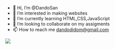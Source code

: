 - 👋 Hi, I’m @DandoSan
- 👀 I’m interested in making websites
- 🌱 I’m currently learning HTML,CSS,JavaScript
- 💞️ I’m looking to collaborate on my assigments
- 📫 How to reach me dandodidom@gmail.com

![](https://dcbadge.vercel.app/api/shield/302534907635433472)
<!---
DandoSan/DandoSan is a ✨ special ✨ repository because its `README.md` (this file) appears on your GitHub profile.
You can click the Preview link to take a look at your changes.
--->
